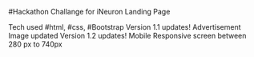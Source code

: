 #Hackathon Challange for iNeuron Landing Page

Tech used #html, #css, #Bootstrap
Version 1.1 updates! Advertisement Image updated
Version 1.2 updates! Mobile Responsive screen between 280 px to 740px
